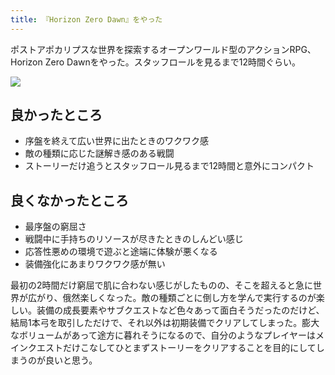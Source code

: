 ```yaml
---
title: 『Horizon Zero Dawn』をやった
---
```

ポストアポカリプスな世界を探索するオープンワールド型のアクションRPG、Horizon Zero Dawnをやった。スタッフロールを見るまで12時間ぐらい。

![](https://lh3.googleusercontent.com/docs/AG8NV2Zc__wm9Cqv6AqJI2NO4YupnW_rtkNssjs4G9nV16iC7LgRjWKpBAtLfSReRmxkOzR7P1cOWpu11NIb_fdCebfbFBm_rjKMbKZX92FPmY3FIHjiii8Cb1M0d0957KZ4YT_bBMeEQ_qKOLGx2vTiS8y0H_y_FHScgbfW1aXZQugi7-cfh5EvYfJ19s6dlMKD48Icgy_hGv04Ik1xbTjNwZZUbP8CfCQn1-d6VHeN3dS-LLScUEz-wNF4_f3A4eXGvgWaMQctHuREW0qeT2zLoxK8Rqh2F8k5ZYwKLA08ZO8rBup62RiyPlFCnFNzRhAAUsvSDccFJntznjK-X-EbPQRWaOA4wr2gYqx4I3enmUZsVKx27KiuVmcuqexXxsIHJpJPc8hqr7cMPbeaTBrBRsI0L027O7BIOZ-y20Mc96aiadY4lLKFwUbu_eDTNYYJvcGh1gkaCacyCPCCO2TODglJJGPrGhgPiPDlN4tyuHa0PyOD9mnYruJMrXPxH-TOLGEl4hGcbzn2n0CVb2sb-zAVNcUPI_yFQYv8heVV1Nny6Bfsu8-oBWoYmZ7c8VJiYkZHqN5iwCgjMJ5Dfh3xwPy_rLFVr0buihhtDGTAOOMmABW1OznZU9kQwcQBJb4-9Y4dlaHG-XNUT6Jx7wKvpZX0tnYYrBfufaZNEjdgswq_mEpGGNXXR4bMOwU5DKlPbo1_b3VbNcTRc4haWlWth6VsgedQUA-dJ6sVHoQ73fQQvYY_ThEYx1vejRMS3Vp45zk3fNGmMxMfV-wGnDCk2kdPPRXmFASeqbTi0P9Iqb1L30EK0ATaNd3ZOZRbj0_VZxjWLblBnZWnhkbIyIUfhTi4IZAbLujCZU4H7xpvN_rmm0Ibj83_eSXs4rUbWhGghRWh0LRHQ3zPPyR6aamlr4lF83T3oTUDgFMcb2-8pYcQ-9xErO63R_NLEmKep22iW1XcbBugh_av_pzEEsuQ4BXdPqVpON1lkhyQ5kIV0ysuInufiR9V-dRCbjDyYOkytmR7CtBVTEEbvdJKErDERV2gDWuRpbwWKMa82leH4L8fsZihTXsQYYdsbyQLJH-rLZXA5GltSbhrfWl-_tsWn5xwjBwSuOHdbBz89hAWubgyQGgocZf84pcZN3if7wXe4Hadwosy8UJjwj-F8VTKXd8n4ldtXGKG4jj4MVDmd_TQRLp0mO9WwwzH4Fz7dI9yYa8tS1yy6jBf9WD97_R05_yvAPdUYR9LfUxdltK76A38icx57A)

良かったところ
-------

*   序盤を終えて広い世界に出たときのワクワク感
*   敵の種類に応じた謎解き感のある戦闘
*   ストーリーだけ追うとスタッフロール見るまで12時間と意外にコンパクト

良くなかったところ
---------

*   最序盤の窮屈さ
*   戦闘中に手持ちのリソースが尽きたときのしんどい感じ
*   応答性悪めの環境で遊ぶと途端に体験が悪くなる
*   装備強化にあまりワクワク感が無い

最初の2時間だけ窮屈で肌に合わない感じがしたものの、そこを超えると急に世界が広がり、俄然楽しくなった。敵の種類ごとに倒し方を学んで実行するのが楽しい。装備の成長要素やサブクエストなど色々あって面白そうだったのだけど、結局1本弓を取引しただけで、それ以外は初期装備でクリアしてしまった。膨大なボリュームがあって途方に暮れそうになるので、自分のようなプレイヤーはメインクエストだけこなしてひとまずストーリーをクリアすることを目的にしてしまうのが良いと思う。
